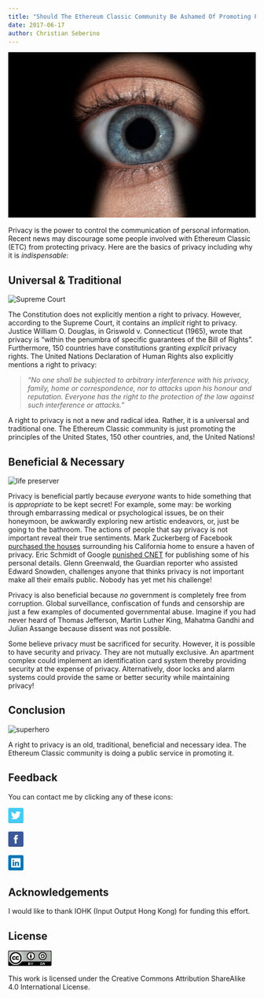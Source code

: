```yaml
---
title: "Should The Ethereum Classic Community Be Ashamed Of Promoting Privacy?"
date: 2017-06-17
author: Christian Seberino
---
```


![eye](./18jnsfnzwuPJ6FEs9wJE9XA.jpeg)

Privacy is the power to control the communication of personal information.
Recent news may discourage some people involved with Ethereum Classic (ETC) from
protecting privacy. Here are the basics of privacy including why it is
*indispensable*:

## Universal & Traditional

![Supreme Court](https://cdn-images-1.medium.com/max/800/0*LwgilwikjhWTWpvL.)

The Constitution does not explicitly mention a right to privacy. However,
according to the Supreme Court, it contains an *implicit* right to privacy.
Justice William O. Douglas, in Griswold v. Connecticut (1965), wrote that
privacy is “within the penumbra of specific guarantees of the Bill of Rights”.
Furthermore, 150 countries have constitutions granting *explicit* privacy
rights. The United Nations Declaration of Human Rights also explicitly mentions
a right to privacy:

> *“No one shall be subjected to arbitrary interference with his privacy, family,
> home or correspondence, nor to attacks upon his honour and reputation. Everyone
has the right to the protection of the law against such interference or
attacks.”*

A right to privacy is not a new and radical idea. Rather, it is a universal and
traditional one. The Ethereum Classic community is just promoting the principles
of the United States, 150 other countries, and, the United Nations!

## Beneficial & Necessary

![life preserver](https://cdn-images-1.medium.com/max/800/0*msWol8t8mHQPoAdK.)

Privacy is beneficial partly because *everyone* wants to hide something that is
*appropriate* to be kept secret! For example, some may: be working through
embarrassing medical or psychological issues, be on their honeymoon, be
awkwardly exploring new artistic endeavors, or, just be going to the bathroom.
The actions of people that say privacy is not important reveal their true
sentiments. Mark Zuckerberg of Facebook [purchased the
houses](http://time.com/money/4346766/mark-zuckerberg-houses/) surrounding his
California home to ensure a haven of privacy. Eric Schmidt of Google [punished
CNET](http://money.cnn.com/2005/08/05/technology/google_cnet/) for publishing
some of his personal details. Glenn Greenwald, the Guardian reporter who
assisted Edward Snowden, challenges anyone that thinks privacy is not important
make all their emails public. Nobody has yet met his challenge!

Privacy is also beneficial because *no* government is completely free from
corruption. Global surveillance, confiscation of funds and censorship are just a
few examples of documented governmental abuse. Imagine if you had never heard of
Thomas Jefferson, Martin Luther King, Mahatma Gandhi and Julian Assange because
dissent was not possible.

Some believe privacy must be sacrificed for security. However, it is possible to
have security and privacy. They are not mutually exclusive. An apartment complex
could implement an identification card system thereby providing security at the
expense of privacy. Alternatively, door locks and alarm systems could provide
the same or better security while maintaining privacy!

## Conclusion

![superhero](https://cdn-images-1.medium.com/max/800/0*xFpLXELmoH3IVy5p.)

A right to privacy is an old, traditional, beneficial and necessary idea. The
Ethereum Classic community is doing a public service in promoting it.

## Feedback

You can contact me by clicking any of these icons:

![Twitter](./05dRXFJS3OOOa-JMA.png)

![Facebook](./0Gw1MixydNP99PwEZ.png)

![LinkedIn](./0aih0AaeN_3NfF1aX.png)

## Acknowledgements

I would like to thank IOHK (Input Output Hong Kong) for funding this effort.

## License

![](./0RM878FeP_8eediXE.png)

This work is licensed under the Creative Commons Attribution ShareAlike 4.0
International License.
